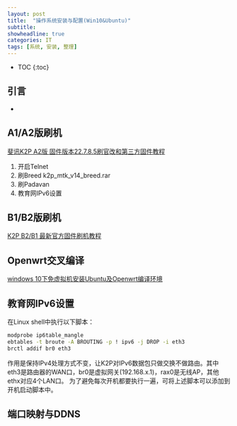```yaml
---
layout: post
title:  "操作系统安装与配置(Win10&Ubuntu)"
subtitle: 
showheadline: true
categories: IT
tags: [系统, 安装, 整理]
---
```


* TOC
{:toc}

## 引言
	
-	
## A1/A2版刷机
[斐讯K2P A2版 固件版本22.7.8.5刷官改和第三方固件教程](http://www.usbmi.com/3248.html)
1. 开启Telnet
2. 刷Breed
k2p_mtk_v14_breed.rar
3. 刷Padavan
4. 教育网IPv6设置

## B1/B2版刷机
[K2P B2/B1 最新官方固件刷机教程](https://www.right.com.cn/forum/thread-323865-1-1.html)

## Openwrt交叉编译
[windows 10下免虚拟机安装Ubuntu及Openwrt编译环境](http://iytc.net/wordpress/?p=4885)
## 教育网IPv6设置
在Linux shell中执行以下脚本：
```bash
modprobe ip6table_mangle
ebtables -t broute -A BROUTING -p ! ipv6 -j DROP -i eth3
brctl addif br0 eth3
```
作用是保持IPv4处理方式不变，让K2P对IPv6数据包只做交换不做路由。其中eth3是路由器的WAN口，br0是虚拟网关(192.168.x.1)，rax0是无线AP，其他ethx对应4个LAN口。
为了避免每次开机都要执行一遍，可将上述脚本可以添加到开机启动脚本中。
## 端口映射与DDNS

## 





<!--\{\{ page.date - 28800 | date: "%Y-%m-%d %H:%M" }}-->
